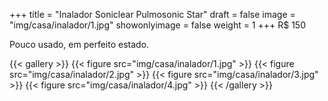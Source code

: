 +++
title = "Inalador Soniclear Pulmosonic Star"
draft = false
image = "img/casa/inalador/1.jpg"
showonlyimage = false
weight = 1
+++
<span class="price">R$ 150</span>

<!--more-->

Pouco usado, em perfeito estado.


{{< gallery >}}
{{< figure src="img/casa/inalador/1.jpg" >}}
{{< figure src="img/casa/inalador/2.jpg" >}}
{{< figure src="img/casa/inalador/3.jpg" >}}
{{< figure src="img/casa/inalador/4.jpg" >}}
{{< /gallery >}}

